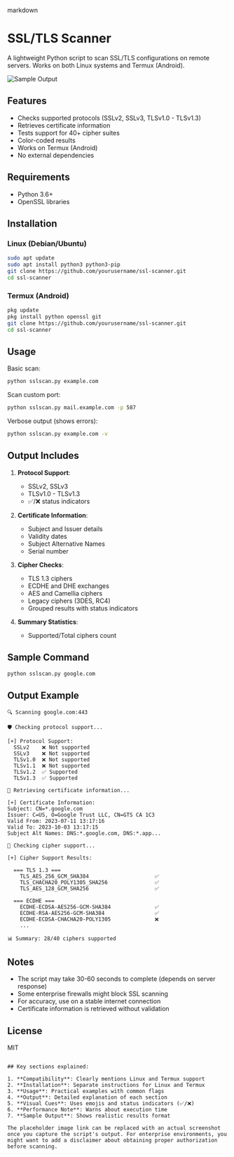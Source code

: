 markdown
# SSL/TLS Scanner

A lightweight Python script to scan SSL/TLS configurations on remote servers. Works on both Linux systems and Termux (Android).

![Sample Output](https://via.placeholder.com/600x300?text=SSL+Scanner+Output+Example)

## Features

- Checks supported protocols (SSLv2, SSLv3, TLSv1.0 - TLSv1.3)
- Retrieves certificate information
- Tests support for 40+ cipher suites
- Color-coded results
- Works on Termux (Android)
- No external dependencies

## Requirements

- Python 3.6+
- OpenSSL libraries

## Installation

### Linux (Debian/Ubuntu)
```bash
sudo apt update
sudo apt install python3 python3-pip
git clone https://github.com/yourusername/ssl-scanner.git
cd ssl-scanner
```

### Termux (Android)
```bash
pkg update
pkg install python openssl git
git clone https://github.com/yourusername/ssl-scanner.git
cd ssl-scanner
```

## Usage

Basic scan:
```bash
python sslscan.py example.com
```

Scan custom port:
```bash
python sslscan.py mail.example.com -p 587
```

Verbose output (shows errors):
```bash
python sslscan.py example.com -v
```

## Output Includes

1. **Protocol Support**:
   - SSLv2, SSLv3
   - TLSv1.0 - TLSv1.3
   - ✅/❌ status indicators

2. **Certificate Information**:
   - Subject and Issuer details
   - Validity dates
   - Subject Alternative Names
   - Serial number

3. **Cipher Checks**:
   - TLS 1.3 ciphers
   - ECDHE and DHE exchanges
   - AES and Camellia ciphers
   - Legacy ciphers (3DES, RC4)
   - Grouped results with status indicators

4. **Summary Statistics**:
   - Supported/Total ciphers count

## Sample Command
```bash
python sslscan.py google.com
```

## Output Example
```
🔍 Scanning google.com:443

🛡️ Checking protocol support...

[+] Protocol Support:
  SSLv2    ❌ Not supported
  SSLv3    ❌ Not supported
  TLSv1.0  ❌ Not supported
  TLSv1.1  ❌ Not supported
  TLSv1.2  ✅ Supported
  TLSv1.3  ✅ Supported

📄 Retrieving certificate information...

[+] Certificate Information:
Subject: CN=*.google.com
Issuer: C=US, O=Google Trust LLC, CN=GTS CA 1C3
Valid From: 2023-07-11 13:17:16
Valid To: 2023-10-03 13:17:15
Subject Alt Names: DNS:*.google.com, DNS:*.app...

🔑 Checking cipher support...

[+] Cipher Support Results:

  === TLS 1.3 ===
    TLS_AES_256_GCM_SHA384                     ✅
    TLS_CHACHA20_POLY1305_SHA256               ✅
    TLS_AES_128_GCM_SHA256                     ✅

  === ECDHE ===
    ECDHE-ECDSA-AES256-GCM-SHA384              ✅
    ECDHE-RSA-AES256-GCM-SHA384                ✅
    ECDHE-ECDSA-CHACHA20-POLY1305              ❌
    ...

📊 Summary: 28/40 ciphers supported
```

## Notes

- The script may take 30-60 seconds to complete (depends on server response)
- Some enterprise firewalls might block SSL scanning
- For accuracy, use on a stable internet connection
- Certificate information is retrieved without validation

## License
MIT
```

## Key sections explained:

1. **Compatibility**: Clearly mentions Linux and Termux support
2. **Installation**: Separate instructions for Linux and Termux
3. **Usage**: Practical examples with common flags
4. **Output**: Detailed explanation of each section
5. **Visual Cues**: Uses emojis and status indicators (✅/❌)
6. **Performance Note**: Warns about execution time
7. **Sample Output**: Shows realistic results format

The placeholder image link can be replaced with an actual screenshot once you capture the script's output. For enterprise environments, you might want to add a disclaimer about obtaining proper authorization before scanning.
